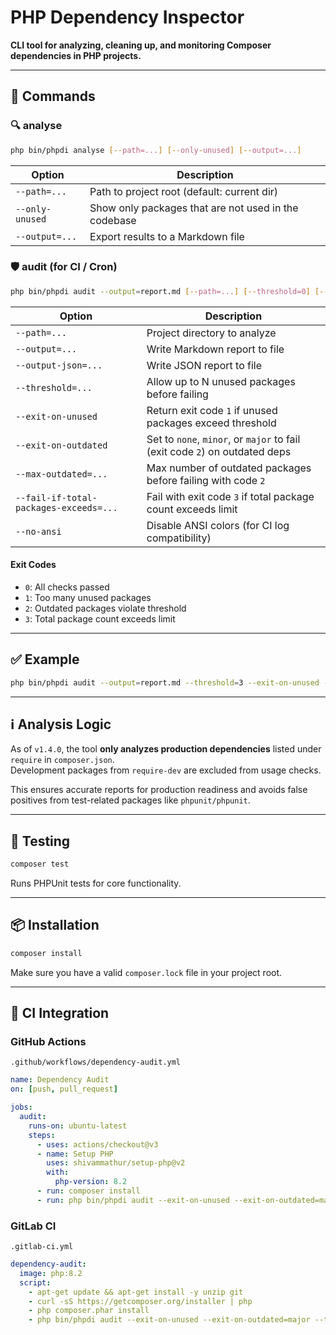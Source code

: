 
# PHP Dependency Inspector

**CLI tool for analyzing, cleaning up, and monitoring Composer dependencies in PHP projects.**

---

## 🚀 Commands

### 🔍 analyse

```bash
php bin/phpdi analyse [--path=...] [--only-unused] [--output=...]
```

| Option            | Description                                                        |
|------------------|--------------------------------------------------------------------|
| `--path=...`      | Path to project root (default: current dir)                        |
| `--only-unused`   | Show only packages that are not used in the codebase               |
| `--output=...`    | Export results to a Markdown file                                  |

### 🛡 audit (for CI / Cron)

```bash
php bin/phpdi audit --output=report.md [--path=...] [--threshold=0] [--exit-on-unused] [--exit-on-outdated=minor|major] [--output-json=report.json] [--max-outdated=5] [--fail-if-total-packages-exceeds=100] [--no-ansi]
```

| Option                            | Description                                                                 |
|----------------------------------|-----------------------------------------------------------------------------|
| `--path=...`                     | Project directory to analyze                                                |
| `--output=...`                   | Write Markdown report to file                                               |
| `--output-json=...`              | Write JSON report to file                                                   |
| `--threshold=...`                | Allow up to N unused packages before failing                                |
| `--exit-on-unused`               | Return exit code `1` if unused packages exceed threshold                    |
| `--exit-on-outdated`             | Set to `none`, `minor`, or `major` to fail (exit code `2`) on outdated deps |
| `--max-outdated=...`             | Max number of outdated packages before failing with code `2`               |
| `--fail-if-total-packages-exceeds=...` | Fail with exit code `3` if total package count exceeds limit         |
| `--no-ansi`                      | Disable ANSI colors (for CI log compatibility)                              |

#### Exit Codes

- `0`: All checks passed
- `1`: Too many unused packages
- `2`: Outdated packages violate threshold
- `3`: Total package count exceeds limit

---

## ✅ Example

```bash
php bin/phpdi audit --output=report.md --threshold=3 --exit-on-unused --exit-on-outdated=minor
```

---

## ℹ️ Analysis Logic

As of `v1.4.0`, the tool **only analyzes production dependencies** listed under `require` in `composer.json`.  
Development packages from `require-dev` are excluded from usage checks.

This ensures accurate reports for production readiness and avoids false positives from test-related packages like `phpunit/phpunit`.

---

## 🧪 Testing

```bash
composer test
```

Runs PHPUnit tests for core functionality.

---

## 📦 Installation

```bash
composer install
```

Make sure you have a valid `composer.lock` file in your project root.

---

## 🔄 CI Integration

### GitHub Actions

`.github/workflows/dependency-audit.yml`
```yaml
name: Dependency Audit
on: [push, pull_request]

jobs:
  audit:
    runs-on: ubuntu-latest
    steps:
      - uses: actions/checkout@v3
      - name: Setup PHP
        uses: shivammathur/setup-php@v2
        with:
          php-version: 8.2
      - run: composer install
      - run: php bin/phpdi audit --exit-on-unused --exit-on-outdated=major --threshold=0
```

### GitLab CI

`.gitlab-ci.yml`
```yaml
dependency-audit:
  image: php:8.2
  script:
    - apt-get update && apt-get install -y unzip git
    - curl -sS https://getcomposer.org/installer | php
    - php composer.phar install
    - php bin/phpdi audit --exit-on-unused --exit-on-outdated=major --threshold=0
```
